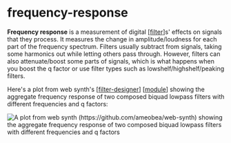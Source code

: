 # frequency-response

**Frequency response** is a measurement of digital [[filter]]s' effects on signals that they process.  It measures the change in amplitude/loudness for each part of the frequency spectrum.  Filters usually subtract from signals, taking some harmonics out while letting others pass through.  However, filters can also attenuate/boost some parts of signals, which is what happens when you boost the q factor or use filter types such as lowshelf/highshelf/peaking filters.

Here's a plot from web synth's [[filter-designer]] [[module]] showing the aggregate frequency response of two composed biquad lowpass filters with different frequencies and q factors:

![A plot from web synth (https://github.com/ameobea/web-synth) showing the aggregate frequency response of two composed biquad lowpass filters with different frequencies and q factors](https://ameo.link/u/8ua.png)

[//begin]: # "Autogenerated link references for markdown compatibility"
[filter]: filter "filter"
[filter-designer]: filter-designer "filter-designer"
[module]: module "web synth modules"
[//end]: # "Autogenerated link references"
